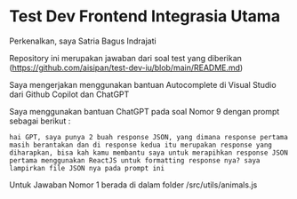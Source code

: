 
# Test Dev Frontend Integrasia Utama

Perkenalkan, saya Satria Bagus Indrajati

Repository ini merupakan jawaban dari soal test yang diberikan (https://github.com/aisipan/test-dev-iu/blob/main/README.md)

Saya mengerjakan menggunakan bantuan Autocomplete di Visual Studio dari Github Copilot dan ChatGPT

Saya menggunakan bantuan ChatGPT pada soal Nomor 9 dengan prompt sebagai berikut :

`hai GPT, saya punya 2 buah response JSON, yang dimana response pertama masih berantakan dan di response kedua itu merupakan response yang diharapkan, bisa kah kamu membantu saya untuk merapihkan response JSON pertama menggunakan ReactJS untuk formatting response nya? saya lampirkan file JSON nya pada prompt ini`

Untuk Jawaban Nomor 1 berada di dalam folder /src/utils/animals.js